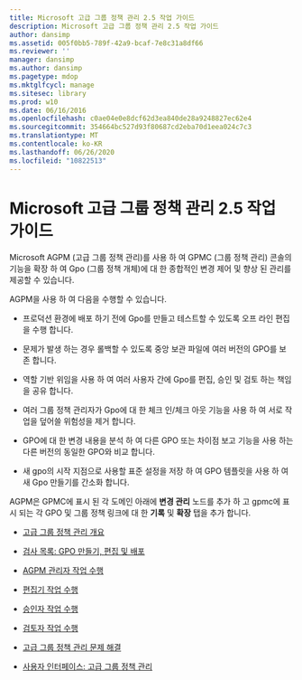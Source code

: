 ```yaml
---
title: Microsoft 고급 그룹 정책 관리 2.5 작업 가이드
description: Microsoft 고급 그룹 정책 관리 2.5 작업 가이드
author: dansimp
ms.assetid: 005f0bb5-789f-42a9-bcaf-7e8c31a8df66
ms.reviewer: ''
manager: dansimp
ms.author: dansimp
ms.pagetype: mdop
ms.mktglfcycl: manage
ms.sitesec: library
ms.prod: w10
ms.date: 06/16/2016
ms.openlocfilehash: c0ae04e0e8dcf62d3ea840de28a9248827ec62e4
ms.sourcegitcommit: 354664bc527d93f80687cd2eba70d1eea024c7c3
ms.translationtype: MT
ms.contentlocale: ko-KR
ms.lasthandoff: 06/26/2020
ms.locfileid: "10822513"
---
```

# Microsoft 고급 그룹 정책 관리 2.5 작업 가이드


Microsoft AGPM (고급 그룹 정책 관리)를 사용 하 여 GPMC (그룹 정책 관리) 콘솔의 기능을 확장 하 여 Gpo (그룹 정책 개체)에 대 한 종합적인 변경 제어 및 향상 된 관리를 제공할 수 있습니다.

AGPM을 사용 하 여 다음을 수행할 수 있습니다.

-   프로덕션 환경에 배포 하기 전에 Gpo를 만들고 테스트할 수 있도록 오프 라인 편집을 수행 합니다.

-   문제가 발생 하는 경우 롤백할 수 있도록 중앙 보관 파일에 여러 버전의 GPO를 보존 합니다.

-   역할 기반 위임을 사용 하 여 여러 사용자 간에 Gpo를 편집, 승인 및 검토 하는 책임을 공유 합니다.

-   여러 그룹 정책 관리자가 Gpo에 대 한 체크 인/체크 아웃 기능을 사용 하 여 서로 작업을 덮어쓸 위험성을 제거 합니다.

-   GPO에 대 한 변경 내용을 분석 하 여 다른 GPO 또는 차이점 보고 기능을 사용 하는 다른 버전의 동일한 GPO와 비교 합니다.

-   새 gpo의 시작 지점으로 사용할 표준 설정을 저장 하 여 GPO 템플릿을 사용 하 여 새 Gpo 만들기를 간소화 합니다.

AGPM은 GPMC에 표시 된 각 도메인 아래에 **변경 관리** 노드를 추가 하 고 gpmc에 표시 되는 각 GPO 및 그룹 정책 링크에 대 한 **기록** 및 **확장** 탭을 추가 합니다.

-   [고급 그룹 정책 관리 개요](overview-of-advanced-group-policy-management.md)

-   [검사 목록: GPO 만들기, 편집 및 배포](checklist-create-edit-and-deploy-a-gpo.md)

-   [AGPM 관리자 작업 수행](performing-agpm-administrator-tasks.md)

-   [편집기 작업 수행](performing-editor-tasks.md)

-   [승인자 작업 수행](performing-approver-tasks.md)

-   [검토자 작업 수행](performing-reviewer-tasks.md)

-   [고급 그룹 정책 관리 문제 해결](troubleshooting-advanced-group-policy-management.md)

-   [사용자 인터페이스: 고급 그룹 정책 관리](user-interface-advanced-group-policy-management.md)

 

 





